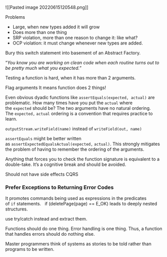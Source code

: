 ![[Pasted image 20220615120548.png]]

Problems
- Large, when new types added it will grow
- Does more than one thing
- SRP violation, more than one reason to change it: like what?
- OCP violation: it must change whenever new types are added.


Bury this switch statement into basement of an Abstract Factory.

“_You know you are working on clean code when each routine turns out to be pretty much what you expected._”

Testing a function is hard, when it has more than 2 arguments.

Flag arguments
It means function does 2 things!


Even obvious dyadic functions like `assertEquals(expected, actual)` are problematic. How many times have you put the `actual` where the `expected` should be? The two arguments have no natural ordering. The `expected,` `actual` ordering is a convention that requires practice to learn.

`outputStream.writeField(name)` instead of `writeField(out, name)`

`assertEquals` might be better written as `assertExpectedEqualsActual(expected,` `actual)`. This strongly mitigates the problem of having to remember the ordering of the arguments.


Anything that forces you to check the function signature is equivalent to a double-take. It’s a cognitive break and should be avoided.


Should not have side effects
CQRS

### **Prefer Exceptions to Returning Error Codes**

It promotes commands being used as expressions in the predicates of `if` statements.  
if (deletePage(page) == E_OK)
leads to deeply nested structures.

use try/catch instead and extract them.

Functions should do one thing. Error handling is one thing.
Thus, a function that handles errors should do nothing else.




Master programmers think of systems as stories to be told rather than programs to be written.